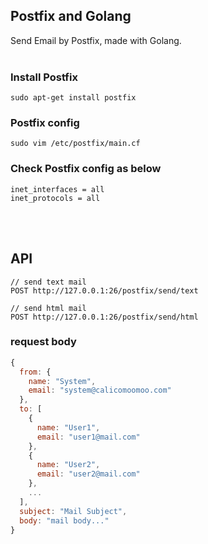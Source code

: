 ## Postfix and Golang
Send Email by Postfix, made with Golang.
<br><br/>

### Install Postfix
``` console
sudo apt-get install postfix
```

### Postfix config
``` console
sudo vim /etc/postfix/main.cf
```

### Check Postfix config as below
``` console
inet_interfaces = all
inet_protocols = all
```
<br><br/>

## API
```
// send text mail
POST http://127.0.0.1:26/postfix/send/text

// send html mail
POST http://127.0.0.1:26/postfix/send/html
```

### request body
``` js
{
  from: {
    name: "System",
    email: "system@calicomoomoo.com"
  },
  to: [
    {
      name: "User1",
      email: "user1@mail.com"
    },
    {
      name: "User2",
      email: "user2@mail.com"
    },
    ...
  ],
  subject: "Mail Subject",
  body: "mail body..."
}
```
